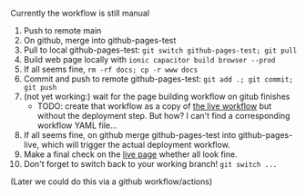 Currently the workflow is still manual
1. Push to remote main
2. On github, merge into github-pages-test
3. Pull to local github-pages-test: `git switch github-pages-test; git pull`
4. Build web page locally with `ionic capacitor build browser --prod`
5. If all seems fine, `rm -rf docs; cp -r www docs`
6. Commit and push to remote github-pages-test: `git add .; git commit; git push`
7. (not yet working:) wait for the page building workflow on gitub finishes 
    - TODO: create that workflow as a copy of [the live workflow](https://github.com/pik-gane/vodle/actions/workflows/pages/pages-build-deployment) but without the deployment step. But how? I can't find a corresponding workflow YAML file...
8. If all seems fine, on github merge github-pages-test into github-pages-live, which will trigger the actual deployment workflow.
9. Make a final check on the [live page](http://vodle.it) whether all look fine.
10. Don't forget to switch back to your working branch! `git switch ...`


(Later we could do this via a github workflow/actions)